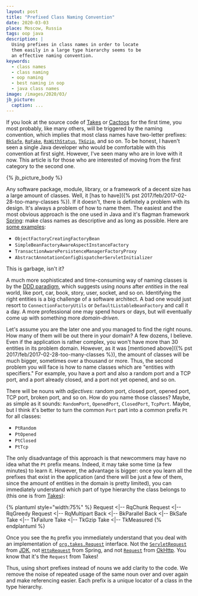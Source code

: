 ```yaml
---
layout: post
title: "Prefixed Class Naming Convention"
date: 2020-03-03
place: Moscow, Russia
tags: oop java
description: |
  Using prefixes in class names in order to locate
  them easily in a large type hierarchy seems to be
  an effective naming convention.
keywords:
  - class names
  - class naming
  - oop naming
  - best naming in oop
  - java class names
image: /images/2020/03/
jb_picture:
  caption: ...
---
```


If you look at the source code of
[Takes](https://github.com/yegor256/takes) or
[Cactoos](https://github.com/yegor256/cactoos) for the first time,
you most probably, like many others, will be triggered by the naming
convention, which implies that most class names have two-letter prefixes:
[`BkSafe`](https://www.javadoc.io/static/org.takes/takes/1.9.1/org/takes/http/BkSafe.html),
[`RqFake`](https://www.javadoc.io/static/org.takes/takes/1.9.1/org/takes/rq/RqFake.html),
[`RsWithStatus`](https://www.javadoc.io/static/org.takes/takes/1.9.1/org/takes/rs/RsWithStatus.html),
[`TkGzip`](https://www.javadoc.io/static/org.takes/takes/1.9.1/org/takes/tk/TkGzip.html),
and so on. To be honest,
I haven't seen a single Java developer who would be comfortable with this
convention at first sight. However, I've seen many who are in love with it
now. This article is for those who are interested of moving from the
first category to the second one.

<!--more-->

{% jb_picture_body %}

Any software package, module, library, or a framework of a decent size has
a large amount of classes. Well, it [has to have]({% pst 2017/feb/2017-02-28-too-many-classes %}).
If it doesn't, there is definitely a problem with its design.
It's always a problem of how to name them. The easiest and the most
obvious approach is the one used in Java and it's flagman framework
[Spring](https://spring.io/):
make class names as descriptive and as long as possible. Here are
[some examples](https://gist.github.com/thom-nic/2c74ed4075569da0f80b):

  * `ObjectFactoryCreatingFactoryBean`
  * `SimpleBeanFactoryAwareAspectInstanceFactory`
  * `TransactionAwarePersistenceManagerFactoryProxy`
  * `AbstractAnnotationConfigDispatcherServletInitializer`

This is garbage, isn't it?

A much more sophisticated and time-consuming way of naming classes is
by the [DDD paradigm](https://en.wikipedia.org/wiki/Domain-driven_design),
which suggests using _nouns_ after _entities_ in the real world, like port, car,
book, story, user, socket, and so on. Identifying the right entities
is a big challenge of a software architect. A bad one would just resort
to `ConnectionFactoryUtils` or `DefaultListableBeanFactory` and call it a day.
A more professional one may spend hours or days, but will eventually come up with
something more _domain-driven_.

Let's assume you are the later one and you managed to find the right nouns.
How many of them will be out there in your domain? A few dozens, I believe. Even
if the application is rather complex, you won't have more than 30 entities
in its problem domain. However, as it was [mentioned above]({% pst 2017/feb/2017-02-28-too-many-classes %}),
the amount of
classes will be much bigger, sometimes over a thousand or more. Thus, the
second problem you will face is how to name classes which are
"entities with specifiers." For example, you have a port and also a random port
and a TCP port, and a port already closed, and a port not yet opened, and so on.

There will be nouns with _adjectives_: random port, closed port, opened port,
TCP port, broken port, and so on. How do you name those classes? Maybe, as simple
as it sounds: `RandomPort`, `OpenedPort`, `ClosedPort`, `TcpPort`.
Maybe, but I think it's better to turn the common `Port` part into a common prefix `Pt`
for all classes:

  * `PtRandom`
  * `PtOpened`
  * `PtClosed`
  * `PtTcp`

The only disadvantage of this approach is that newcommers may have no idea
what the `Pt` prefix means. Indeed, it may take some time (a few minutes) to learn it. However,
the advantage is bigger: once you learn all the prefixes that exist
in the application (and there will be just a few of them, since the amount
of entities in the domain is pretty limited), you can immediately understand
which part of type hierarchy the class belongs to (this one is from
[Takes](https://github.com/yegor256/takes)):

{% plantuml style="width:75%" %}
Request <|-- RqChunk
Request <|-- RqGreedy
Request <|-- RqMultipart
Back <|-- BkParallel
Back <|-- BkSafe
Take <|-- TkFailure
Take <|-- TkGzip
Take <|-- TkMeasured
{% endplantuml %}

Once you see the `Rq` prefix you immediately understand that you deal with
an implementation of
[`org.takes.Request`](https://www.javadoc.io/doc/org.takes/takes/latest/org/takes/Request.html) interface. Not the
[`ServletRequest`](https://docs.oracle.com/javaee/6/api/javax/servlet/ServletRequest.html)
from [JDK](https://en.wikipedia.org/wiki/Java_servlet),
not [`HttpRequest`](https://docs.spring.io/spring/docs/current/javadoc-api/org/springframework/http/HttpRequest.html)
from Spring,
and not [`Request`](https://square.github.io/okhttp/3.x/okhttp/okhttp3/Request.html)
from [OkHttp](https://square.github.io/okhttp/).
You know that it's the `Request` from Takes!

Thus, using short prefixes instead of nouns we add clarity to the code.
We remove the noise of repeated usage of the same noun over and over again and
make referencing easier. Each prefix is a unique locator of a class in
the type hierarchy.
